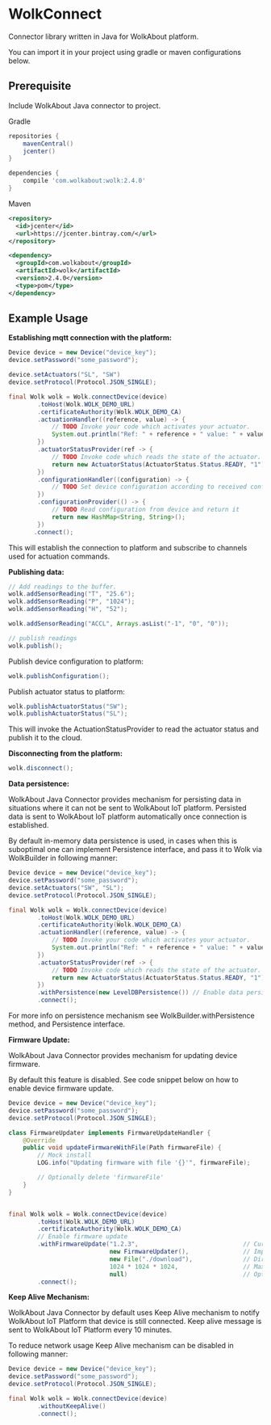 # WolkConnect

Connector library written in Java for WolkAbout platform.

You can import it in your project using gradle or maven configurations below.

Prerequisite
------

Include WolkAbout Java connector to project.

Gradle

```groovy
repositories {
    mavenCentral()
    jcenter()
}

dependencies {
    compile 'com.wolkabout:wolk:2.4.0'
}
```

Maven

```xml
<repository>
  <id>jcenter</id>
  <url>https://jcenter.bintray.com/</url>
</repository>

<dependency>
  <groupId>com.wolkabout</groupId>
  <artifactId>wolk</artifactId>
  <version>2.4.0</version>
  <type>pom</type>
</dependency>
```

Example Usage
-------------
**Establishing mqtt connection with the platform:**
```java
Device device = new Device("device_key");
device.setPassword("some_password");

device.setActuators("SL", "SW")
device.setProtocol(Protocol.JSON_SINGLE);

final Wolk wolk = Wolk.connectDevice(device)
        .toHost(Wolk.WOLK_DEMO_URL)
        .certificateAuthority(Wolk.WOLK_DEMO_CA)
        .actuationHandler((reference, value) -> {
            // TODO Invoke your code which activates your actuator. 
            System.out.println("Ref: " + reference + " value: " + value);
        })
        .actuatorStatusProvider(ref -> {
            // TODO Invoke code which reads the state of the actuator.
            return new ActuatorStatus(ActuatorStatus.Status.READY, "1");
        })
        .configurationHandler((configuration) -> {
            // TODO Set device configuration according to received configuration
        })
        .configurationProvider(() -> {
            // TODO Read configuration from device and return it
            return new HashMap<String, String>();
        })
       .connect();
```

This will establish the connection to platform and subscribe to channels
 used for actuation commands.
 

**Publishing data:**
```java
// Add readings to the buffer.
wolk.addSensorReading("T", "25.6");
wolk.addSensorReading("P", "1024");
wolk.addSensorReading("H", "52");

wolk.addSensorReading("ACCL", Arrays.asList("-1", "0", "0"));

// publish readings
wolk.publish();
```

Publish device configuration to platform:
```java
wolk.publishConfiguration();
```

Publish actuator status to platform:
```java
wolk.publishActuatorStatus("SW");
wolk.publishActuatorStatus("SL");
```
This will invoke the ActuationStatusProvider to read the actuator status
 and publish it to the cloud. 

**Disconnecting from the platform:**
```java
wolk.disconnect();
```


**Data persistence:**

WolkAbout Java Connector provides mechanism for persisting data in situations where it can not be sent to WolkAbout IoT platform.
Persisted data is sent to WolkAbout IoT platform automatically once connection is established.

By default in-memory data persistence is used, in cases when this is suboptimal one can implement Persistence interface, and pass
it to Wolk via WolkBuilder in following manner:

```java
Device device = new Device("device_key");
device.setPassword("some_password");
device.setActuators("SW", "SL");
device.setProtocol(Protocol.JSON_SINGLE);

final Wolk wolk = Wolk.connectDevice(device)
        .toHost(Wolk.WOLK_DEMO_URL)
        .certificateAuthority(Wolk.WOLK_DEMO_CA)
        .actuationHandler((reference, value) -> {
            // TODO Invoke your code which activates your actuator. 
            System.out.println("Ref: " + reference + " value: " + value);
        })
        .actuatorStatusProvider(ref -> {
            // TODO Invoke code which reads the state of the actuator.
            return new ActuatorStatus(ActuatorStatus.Status.READY, "1");
        })
        .withPersistence(new LevelDBPersistence()) // Enable data persistence via custom persist mechanism
        .connect();
```

For more info on persistence mechanism see WolkBuilder.withPersistence method, and Persistence interface.

**Firmware Update:**

WolkAbout Java Connector provides mechanism for updating device firmware.

By default this feature is disabled.
See code snippet below on how to enable device firmware update.

```java
Device device = new Device("device_key");
device.setPassword("some_password");
device.setProtocol(Protocol.JSON_SINGLE);

class FirmwareUpdater implements FirmwareUpdateHandler {
    @Override
    public void updateFirmwareWithFile(Path firmwareFile) {
        // Mock install
        LOG.info("Updating firmware with file '{}'", firmwareFile);

        // Optionally delete 'firmwareFile'
    }
}


final Wolk wolk = Wolk.connectDevice(device)
        .toHost(Wolk.WOLK_DEMO_URL)
        .certificateAuthority(Wolk.WOLK_DEMO_CA)
        // Enable firmware update
        .withFirmwareUpdate("1.2.3",                             // Current firmware version                             
                            new FirmwareUpdater(),               // Implementation of FirmwareUpdateHandler, which performs installation of obtained device firmware
                            new File("./download"),              // Directory where downloaded device firmware files will be stored 
                            1024 * 1024 * 1024,                  // Maximum acceptable size of firmware file, in bytes
                            null)                                // Optional implementation of FirmwareDownloadHandler for cases when one wants to download device firmware via given URL
        .connect();
```

**Keep Alive Mechanism:**

WolkAbout Java Connector by default uses Keep Alive mechanism to notify WolkAbout IoT Platform that device is still connected.
Keep alive message is sent to WolkAbout IoT Platform every 10 minutes.

To reduce network usage Keep Alive mechanism can be disabled in following manner:

```java
Device device = new Device("device_key");
device.setPassword("some_password");
device.setProtocol(Protocol.JSON_SINGLE);

final Wolk wolk = Wolk.connectDevice(device)
        .withoutKeepAlive()
        .connect();
```